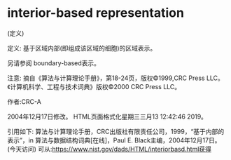 # interior-based representation


(定义)



定义:
基于区域内部(即组成该区域的细胞)的区域表示。



另请参阅
boundary-based表示。



注意:
摘自《算法与计算理论手册》，第18-24页，版权©1999,CRC Press LLC。《计算机科学、工程与技术词典》版权©2000 CRC Press LLC。


作者:CRC-A







2004年12月17日修改。
HTML页面格式化星期三三月13 12:42:46 2019。



引用如下:
算法与计算理论手册，CRC出版社有限责任公司，1999，“基于内部的表示”，in
算法与数据结构词典[在线]，Paul E. Black主编，2004年12月17日。(今天访问)
可从:https://www.nist.gov/dads/HTML/interiorbasd.html获得